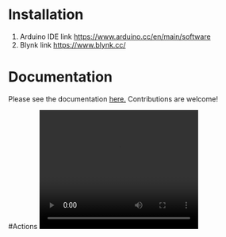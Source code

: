 # Installation
  1. Arduino IDE link https://www.arduino.cc/en/main/software
  2. Blynk link https://www.blynk.cc/

# Documentation
Please see the documentation <a href="https://www.instructables.com/id/ESP8266-ESP-12Standalone-Blynk-101/">here.</a> Contributions are welcome!

#Actions
<video width="320" height="240" controls>
  <source src="https://instagram.fbkk5-6.fna.fbcdn.net/vp/56394f69f0f7db26bd5855705decba9d/5B85B01C/t50.2886-16/28113652_215901132300703_4776082269708222464_n.mp4">
  Your browser does not support the video tag.
</video>
